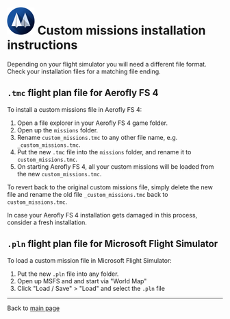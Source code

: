 # ![](favicon-64x64.png) Custom missions installation instructions

Depending on your flight simulator you will need a different file format. Check your installation files for a matching file ending.

## `.tmc` flight plan file for Aerofly FS 4

To install a custom missions file in Aerofly FS 4:

1. Open a file explorer in your Aerofly FS 4 game folder.
2. Open up the `missions` folder.
3. Rename `custom_missions.tmc` to any other file name,
   e.g. `_custom_missions.tmc`.
4. Put the new `.tmc` file into the `missions` folder,
   and rename it to `custom_missions.tmc`.
5. On starting Aerofly FS 4, all your custom missions will be loaded from the
   new `custom_missions.tmc`.

To revert back to the original custom missions file, simply delete the new file
and rename the old file `_custom_missions.tmc` back to `custom_missions.tmc`.

In case your Aerofly FS 4 installation gets damaged in this process, consider
a fresh installation.

## `.pln` flight plan file for Microsoft Flight Simulator

To load a custom mission file in Microsoft Flight Simulator:

1. Put the new `.pln` file into any folder.
2. Open up MSFS and and start via "World Map"
3. Click "Load / Save" > "Load" and select the `.pln` file

---

Back to [main page](../README.md)
